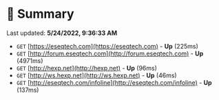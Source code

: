 # 📖 Summary
Last updated: **5/24/2022, 9:36:33 AM**

- `GET` [https://eseqtech.com](https://eseqtech.com) - **Up** (225ms)
- `GET` [http://forum.eseqtech.com](http://forum.eseqtech.com) - **Up** (4971ms)
- `GET` [http://hexp.net](http://hexp.net) - **Up** (96ms)
- `GET` [http://ws.hexp.net](http://ws.hexp.net) - **Up** (46ms)
- `GET` [http://eseqtech.com/infoline](http://eseqtech.com/infoline) - **Up** (137ms)
